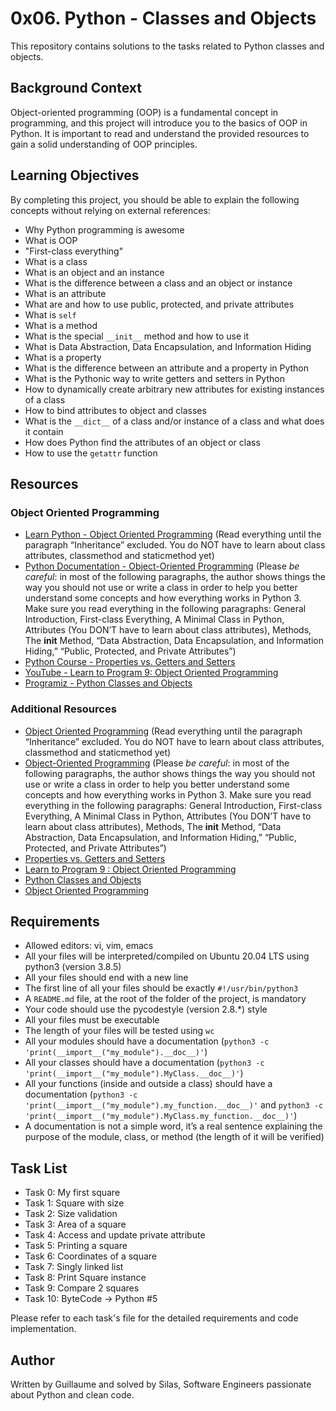 # 0x06. Python - Classes and Objects

This repository contains solutions to the tasks related to Python classes and objects.

## Background Context

Object-oriented programming (OOP) is a fundamental concept in programming, and this project will introduce you to the basics of OOP in Python. It is important to read and understand the provided resources to gain a solid understanding of OOP principles.

## Learning Objectives

By completing this project, you should be able to explain the following concepts without relying on external references:

- Why Python programming is awesome
- What is OOP
- "First-class everything"
- What is a class
- What is an object and an instance
- What is the difference between a class and an object or instance
- What is an attribute
- What are and how to use public, protected, and private attributes
- What is `self`
- What is a method
- What is the special `__init__` method and how to use it
- What is Data Abstraction, Data Encapsulation, and Information Hiding
- What is a property
- What is the difference between an attribute and a property in Python
- What is the Pythonic way to write getters and setters in Python
- How to dynamically create arbitrary new attributes for existing instances of a class
- How to bind attributes to object and classes
- What is the `__dict__` of a class and/or instance of a class and what does it contain
- How does Python find the attributes of an object or class
- How to use the `getattr` function

## Resources

### Object Oriented Programming
- [Learn Python - Object Oriented Programming](https://www.learnpython.org/en/Object_Oriented_Programming) (Read everything until the paragraph “Inheritance” excluded. You do NOT have to learn about class attributes, classmethod and staticmethod yet)
- [Python Documentation - Object-Oriented Programming](https://docs.python.org/3/tutorial/classes.html) (Please *be careful*: in most of the following paragraphs, the author shows things the way you should not use or write a class in order to help you better understand some concepts and how everything works in Python 3. Make sure you read everything in the following paragraphs: General Introduction, First-class Everything, A Minimal Class in Python, Attributes (You DON’T have to learn about class attributes), Methods, The __init__ Method, “Data Abstraction, Data Encapsulation, and Information Hiding,” “Public, Protected, and Private Attributes”)
- [Python Course - Properties vs. Getters and Setters](https://www.python-course.eu/python3_properties.php)
- [YouTube - Learn to Program 9: Object Oriented Programming](https://www.youtube.com/watch?v=1AGyBuVCTeE)
- [Programiz - Python Classes and Objects](https://www.programiz.com/python-programming/class)

### Additional Resources
- [Object Oriented Programming](https://intranet.alxswe.com/rltoken/i49z6HxrBGRNnixo7ZWbEQ) (Read everything until the paragraph “Inheritance” excluded. You do NOT have to learn about class attributes, classmethod and staticmethod yet)
- [Object-Oriented Programming](https://intranet.alxswe.com/rltoken/qz3KSn154ia4H2DPaabOzg) (Please *be careful*: in most of the following paragraphs, the author shows things the way you should not use or write a class in order to help you better understand some concepts and how everything works in Python 3. Make sure you read everything in the following paragraphs: General Introduction, First-class Everything, A Minimal Class in Python, Attributes (You DON’T have to learn about class attributes), Methods, The __init__ Method, “Data Abstraction, Data Encapsulation, and Information Hiding,” “Public, Protected, and Private Attributes”)
- [Properties vs. Getters and Setters](https://intranet.alxswe.com/rltoken/Wy2djWXK5b4rnnYlAq_wlA)
- [Learn to Program 9 : Object Oriented Programming](https://intranet.alxswe.com/rltoken/MxIOanLf5vG5QeCWek2nqQ)
- [Python Classes and Objects](https://intranet.alxswe.com/rltoken/AoLH4xp5StrQST-Cu0Fg8w)
- [Object Oriented Programming](https://intranet.alxswe.com/rltoken/-vVnWzwR3a3X0H8Oia78Ug)

## Requirements

- Allowed editors: vi, vim, emacs
- All your files will be interpreted/compiled on Ubuntu 20.04 LTS using python3 (version 3.8.5)
- All your files should end with a new line
- The first line of all your files should be exactly `#!/usr/bin/python3`
- A `README.md` file, at the root of the folder of the project, is mandatory
- Your code should use the pycodestyle (version 2.8.\*) style
- All your files must be executable
- The length of your files will be tested using `wc`
- All your modules should have a documentation (`python3 -c 'print(__import__("my_module").__doc__)'`)
- All your classes should have a documentation (`python3 -c 'print(__import__("my_module").MyClass.__doc__)'`)
- All your functions (inside and outside a class) should have a documentation (`python3 -c 'print(__import__("my_module").my_function.__doc__)'` and `python3 -c 'print(__import__("my_module").MyClass.my_function.__doc__)'`)
- A documentation is not a simple word, it’s a real sentence explaining the purpose of the module, class, or method (the length of it will be verified)

## Task List

- Task 0: My first square
- Task 1: Square with size
- Task 2: Size validation
- Task 3: Area of a square
- Task 4: Access and update private attribute
- Task 5: Printing a square
- Task 6: Coordinates of a square
- Task 7: Singly linked list
- Task 8: Print Square instance
- Task 9: Compare 2 squares
- Task 10: ByteCode -> Python #5

Please refer to each task's file for the detailed requirements and code implementation.

## Author

Written by Guillaume and solved by Silas, Software Engineers passionate about Python and clean code.
